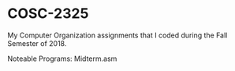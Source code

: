 # COSC-2325
My Computer Organization assignments that I coded during the Fall Semester of 2018.

Noteable Programs: Midterm.asm
                   
